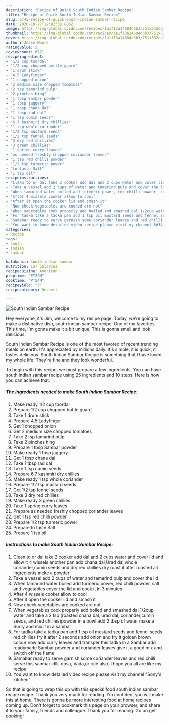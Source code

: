 ```yaml
---
description: "Recipe of Quick South Indian Sambar Recipe"
title: "Recipe of Quick South Indian Sambar Recipe"
slug: 6745-recipe-of-quick-south-indian-sambar-recipe
date: 2020-10-27T12:02:53.885Z
image: https://img-global.cpcdn.com/recipes/1a1f13a14684d6b3/751x532cq70/south-indian-sambar-recipe-recipe-main-photo.jpg
thumbnail: https://img-global.cpcdn.com/recipes/1a1f13a14684d6b3/751x532cq70/south-indian-sambar-recipe-recipe-main-photo.jpg
cover: https://img-global.cpcdn.com/recipes/1a1f13a14684d6b3/751x532cq70/south-indian-sambar-recipe-recipe-main-photo.jpg
author: Jesse Moore
ratingvalue: 5
reviewcount: 6721
recipeingredient:
- "1/2 cup toordal"
- "1/2 cup chopped bottle guard"
- "1 drum stick"
- "4,5 Ladyfinger"
- "1 chopped onion"
- "2 medium size chopped tomatoes"
- "2 tsp tamarind pulp"
- "2 pinches hing"
- "1 tbsp Sambar powder"
- "1 tbsp jaggery"
- "1 tbsp chana dal"
- "1 tbsp rad dal"
- "1 tsp cumin seeds"
- "6,7 kashmiri dry chillies"
- "1 tsp whole coriander"
- "1/2 tsp mustard seeds"
- "1/2 tsp fennel seeds"
- "3 dry red chillies"
- "3 green chillies"
- "1 spring curry leaves"
- "as needed freshly chopped coriander leaves"
- "1 tsp red chilli powder"
- "1/2 tsp turmeric power"
- "to taste Salt"
- "1 tsp oil"
recipeinstructions:
- "Clean to or dal take 2 cooker add dal and 2 cups water and cover lid and allow it 4 wissels another pan add chana dal,Urad dal,whole coriander,cumin seeds and dry red chillies dry roast it after roasted all ingredients meke a powder"
- "Take a vessel add 2 cups of water and tamarind pulp and cover the lid"
- "When tamarind water boiled add turmeric power, red chilli powder, salt and vegetables cover the lid and cook it in 3 minutes"
- "After 4 wissels cooker allow to cool"
- "After it open the cooker lid and smash it"
- "Now check vegetables are cooked are not"
- "When vegetables cook properly add boiled and smashed dal 1/2cup water and take a 2 tsp (roasted chana dal, urad dal, coriander,cumin seeds, and red chillies)powder in a bowl add 2 tbsp of water make a Surry and mix it in a sambar"
- "For tadka take a tadka pan add 1 tsp oil mustard seeds and fennel seeds red chillies fry it after 2 seconds add onion and fry it golden brown colour now add curry leaves and transper this tadka in a Sambar add readymade Sambar powder and coriander leaves give it a good mix and switch off the flame"
- "Samabar ready to serve garnish some coriander leaves and red chilli serve this sambar idlli, dosa, Vada,or rice also. I hope you all are like my recipe"
- "You want to know detailed video recipe please visit my channel &#34;Sony&#39;s kitchen&#34;"
categories:
- Recipe
tags:
- south
- indian
- sambar

katakunci: south indian sambar 
nutrition: 157 calories
recipecuisine: American
preptime: "PT29M"
cooktime: "PT54M"
recipeyield: "3"
recipecategory: Dessert

---
```



![South Indian Sambar Recipe](https://img-global.cpcdn.com/recipes/1a1f13a14684d6b3/751x532cq70/south-indian-sambar-recipe-recipe-main-photo.jpg)

Hey everyone, it's Jim, welcome to my recipe page. Today, we're going to make a distinctive dish, south indian sambar recipe. One of my favorites. This time, I'm gonna make it a bit unique. This is gonna smell and look delicious.

South Indian Sambar Recipe is one of the most favored of recent trending meals on earth. It's appreciated by millions daily. It's simple, it is quick, it tastes delicious. South Indian Sambar Recipe is something that I have loved my whole life. They're fine and they look wonderful.




To begin with this recipe, we must prepare a few ingredients. You can have south indian sambar recipe using 25 ingredients and 10 steps. Here is how you can achieve that.

<!--inarticleads1-->

##### The ingredients needed to make South Indian Sambar Recipe:

1. Make ready 1/2 cup toordal
1. Prepare 1/2 cup chopped bottle guard
1. Take 1 drum stick
1. Prepare 4,5 Ladyfinger
1. Get 1 chopped onion
1. Get 2 medium size chopped tomatoes
1. Take 2 tsp tamarind pulp
1. Take 2 pinches hing
1. Prepare 1 tbsp Sambar powder
1. Make ready 1 tbsp jaggery
1. Get 1 tbsp chana dal
1. Take 1 tbsp rad dal
1. Take 1 tsp cumin seeds
1. Prepare 6,7 kashmiri dry chillies
1. Make ready 1 tsp whole coriander
1. Prepare 1/2 tsp mustard seeds
1. Get 1/2 tsp fennel seeds
1. Take 3 dry red chillies
1. Make ready 3 green chillies
1. Take 1 spring curry leaves
1. Prepare as needed freshly chopped coriander leaves
1. Get 1 tsp red chilli powder
1. Prepare 1/2 tsp turmeric power
1. Prepare to taste Salt
1. Prepare 1 tsp oil




<!--inarticleads2-->

##### Instructions to make South Indian Sambar Recipe:

1. Clean to or dal take 2 cooker add dal and 2 cups water and cover lid and allow it 4 wissels another pan add chana dal,Urad dal,whole coriander,cumin seeds and dry red chillies dry roast it after roasted all ingredients meke a powder
1. Take a vessel add 2 cups of water and tamarind pulp and cover the lid
1. When tamarind water boiled add turmeric power, red chilli powder, salt and vegetables cover the lid and cook it in 3 minutes
1. After 4 wissels cooker allow to cool
1. After it open the cooker lid and smash it
1. Now check vegetables are cooked are not
1. When vegetables cook properly add boiled and smashed dal 1/2cup water and take a 2 tsp (roasted chana dal, urad dal, coriander,cumin seeds, and red chillies)powder in a bowl add 2 tbsp of water make a Surry and mix it in a sambar
1. For tadka take a tadka pan add 1 tsp oil mustard seeds and fennel seeds red chillies fry it after 2 seconds add onion and fry it golden brown colour now add curry leaves and transper this tadka in a Sambar add readymade Sambar powder and coriander leaves give it a good mix and switch off the flame
1. Samabar ready to serve garnish some coriander leaves and red chilli serve this sambar idlli, dosa, Vada,or rice also. I hope you all are like my recipe
1. You want to know detailed video recipe please visit my channel &#34;Sony&#39;s kitchen&#34;




So that is going to wrap this up with this special food south indian sambar recipe recipe. Thank you very much for reading. I'm confident you will make this at home. There is gonna be more interesting food at home recipes coming up. Don't forget to bookmark this page on your browser, and share it to your family, friends and colleague. Thank you for reading. Go on get cooking!
